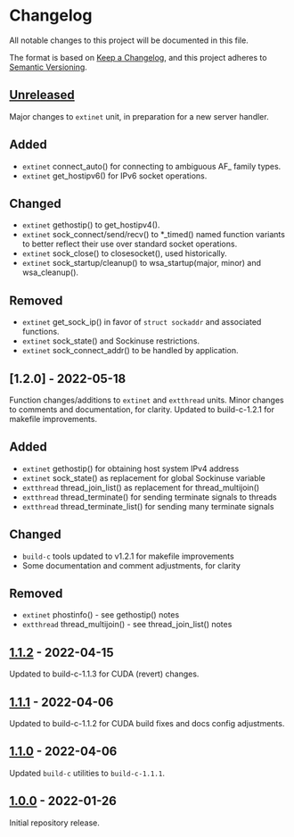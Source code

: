 # Changelog
All notable changes to this project will be documented in this file.

The format is based on [Keep a Changelog](https://keepachangelog.com/en/1.0.0/),
and this project adheres to [Semantic Versioning](https://semver.org/spec/v2.0.0.html).

## [Unreleased]
Major changes to `extinet` unit, in preparation for a new server handler.

## Added
- `extinet` connect_auto() for connecting to ambiguous AF_ family types.
- `extinet` get_hostipv6() for IPv6 socket operations.

## Changed
- `extinet` gethostip() to get_hostipv4().
- `extinet` sock_connect/send/recv() to *_timed() named function variants to better reflect their use over standard socket operations.
- `extinet` sock_close() to closesocket(), used historically.
- `extinet` sock_startup/cleanup() to wsa_startup(major, minor) and wsa_cleanup().

## Removed
- `extinet` get_sock_ip() in favor of `struct sockaddr` and associated functions.
- `extinet` sock_state() and Sockinuse restrictions.
- `extinet` sock_connect_addr() to be handled by application.

## [1.2.0] - 2022-05-18
Function changes/additions to `extinet` and `extthread` units.
Minor changes to comments and documentation, for clarity.
Updated to build-c-1.2.1 for makefile improvements.

## Added
- `extinet` gethostip() for obtaining host system IPv4 address
- `extinet` sock_state() as replacement for global Sockinuse variable
- `extthread` thread_join_list() as replacement for thread_multijoin()
- `extthread` thread_terminate() for sending terminate signals to threads
- `extthread` thread_terminate_list() for sending many terminate signals

## Changed
- `build-c` tools updated to v1.2.1 for makefile improvements
- Some documentation and comment adjustments, for clarity

## Removed
- `extinet` phostinfo() - see gethostip() notes
- `extthread` thread_multijoin() - see thread_join_list() notes

## [1.1.2] - 2022-04-15
Updated to build-c-1.1.3 for CUDA (revert) changes.

## [1.1.1] - 2022-04-06
Updated to build-c-1.1.2 for CUDA build fixes and docs config adjustments.

## [1.1.0] - 2022-04-06
Updated `build-c` utilities to `build-c-1.1.1`.

## [1.0.0] - 2022-01-26
Initial repository release.

[Unreleased]: https://github.com/adequatesystems/extended-c/compare/v1.1.2...HEAD
[1.1.2]: https://github.com/adequatesystems/extended-c/compare/v1.1.1...v1.1.2
[1.1.1]: https://github.com/adequatesystems/extended-c/compare/v1.1.0...v1.1.1
[1.1.0]: https://github.com/adequatesystems/extended-c/compare/v1.0.0...v1.1.0
[1.0.0]: https://github.com/adequatesystems/extended-c/releases/tag/v1.0.0
